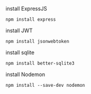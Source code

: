 install ExpressJS

`npm install express`


install JWT

`npm install jsonwebtoken`


install sqlite

`npm install better-sqlite3`


install Nodemon

`npm install --save-dev nodemon`
